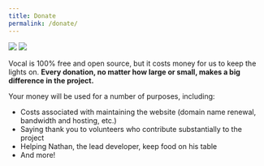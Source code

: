 ```yaml
---
title: Donate
permalink: /donate/
---
```


<div class="float-right half">
<a title="Bitcoin: Accepted here" href="https://www.coinbase.com/nathandyer"><img src="{{ site.baseurl }}/images/donate/bitcoin.png" /></a>
<a title="Donate with PayPal" href="https://www.paypal.com/cgi-bin/webscr?cmd=_donations&amp;business=ACPGM3FQG589S&amp;lc=US&amp;currency_code=USD&amp;bn=PP%2dDonationsBF%3abtn_donateCC_LG%2egif%3aNonHosted"><img src="{{ site.baseurl }}/images/donate/paypal.gif" /></a>
</div>

Vocal is 100% free and open source, but it costs money for us to keep the lights on. **Every donation, no matter how large or small, makes a big difference in the project.**

Your money will be used for a number of purposes, including:

* Costs associated with maintaining the website (domain name renewal, bandwidth and hosting, etc.)
* Saying thank you to volunteers who contribute substantially to the project
* Helping Nathan, the lead developer, keep food on his table
* And more!